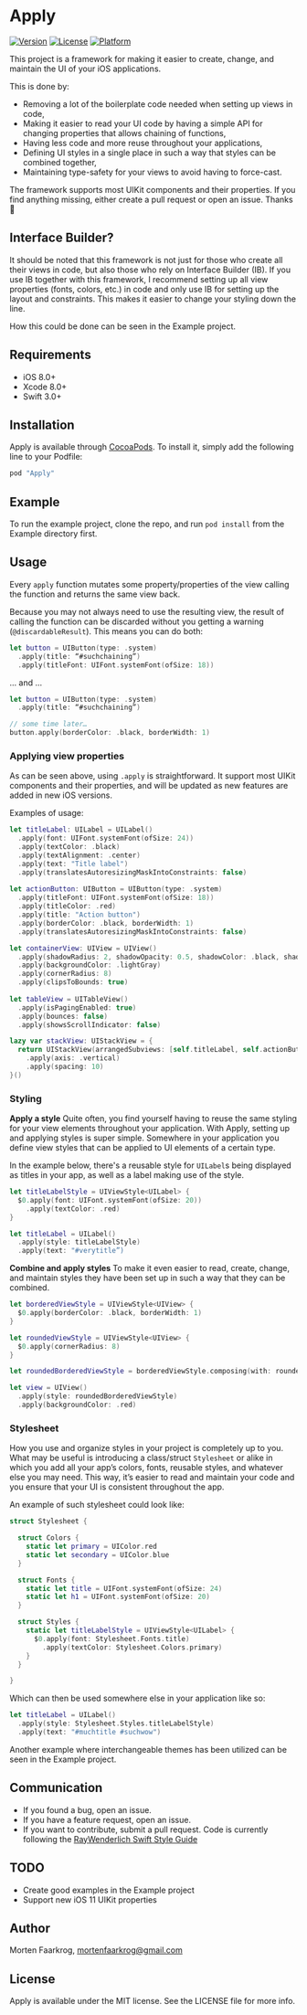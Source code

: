 # Apply
[![Version](https://img.shields.io/cocoapods/v/Apply.svg?style=flat)](http://cocoapods.org/pods/Apply)
[![License](https://img.shields.io/cocoapods/l/Apply.svg?style=flat)](http://cocoapods.org/pods/Apply)
[![Platform](https://img.shields.io/cocoapods/p/Apply.svg?style=flat)](http://cocoapods.org/pods/Apply)

This project is a framework for making it easier to create, change, and maintain the UI of your iOS applications.

This is done by:
- Removing a lot of the boilerplate code needed when setting up views in code,
- Making it easier to read your UI code by having a simple API for changing properties that allows chaining of functions,
- Having less code and more reuse throughout your applications,
- Defining UI styles in a single place in such a way that styles can be combined together,
- Maintaining type-safety for your views to avoid having to force-cast. 

The framework supports most UIKit components and their properties. If you find anything missing, either create a pull request or open an issue. Thanks 🎉 


## Interface Builder?
It should be noted that this framework is not just for those who create all their views in code, but also those who rely on Interface Builder (IB). If you use IB together with this framework, I recommend setting up all view properties (fonts, colors, etc.) in code and only use IB for setting up the layout and constraints. This makes it easier to change your styling down the line.

How this could be done can be seen in the Example project.


## Requirements

- iOS 8.0+
- Xcode 8.0+
- Swift 3.0+


## Installation

Apply is available through [CocoaPods](http://cocoapods.org). To install it, simply add the following line to your Podfile:

```ruby
pod "Apply"
```


## Example

To run the example project, clone the repo, and run `pod install` from the Example directory first.


## Usage

Every `apply` function mutates some property/properties of the view calling the function and returns the same view back. 

Because you may not always need to use the resulting view, the result of calling the function can be discarded without you getting a warning (`@discardableResult`). This means you can do both:

```swift
let button = UIButton(type: .system)
  .apply(title: “#suchchaining”)
  .apply(titleFont: UIFont.systemFont(ofSize: 18))
```

… and …

```swift
let button = UIButton(type: .system)
  .apply(title: “#suchchaining”)

// some time later…
button.apply(borderColor: .black, borderWidth: 1)
```

### Applying view properties

As can be seen above, using `.apply` is straightforward. It support most UIKit components and their properties, and will be updated as new features are added in new iOS versions.

Examples of usage:

```swift
let titleLabel: UILabel = UILabel()
  .apply(font: UIFont.systemFont(ofSize: 24))
  .apply(textColor: .black)
  .apply(textAlignment: .center)
  .apply(text: "Title label")
  .apply(translatesAutoresizingMaskIntoConstraints: false)
  
let actionButton: UIButton = UIButton(type: .system)
  .apply(titleFont: UIFont.systemFont(ofSize: 18))
  .apply(titleColor: .red)
  .apply(title: "Action button")
  .apply(borderColor: .black, borderWidth: 1)
  .apply(translatesAutoresizingMaskIntoConstraints: false)

let containerView: UIView = UIView()
  .apply(shadowRadius: 2, shadowOpacity: 0.5, shadowColor: .black, shadowOffset: CGSize(width: 0, height: 2))
  .apply(backgroundColor: .lightGray)
  .apply(cornerRadius: 8)
  .apply(clipsToBounds: true)
  
let tableView = UITableView()
  .apply(isPagingEnabled: true)
  .apply(bounces: false)
  .apply(showsScrollIndicator: false)

lazy var stackView: UIStackView = {
  return UIStackView(arrangedSubviews: [self.titleLabel, self.actionButton])
    .apply(axis: .vertical)
    .apply(spacing: 10)
}()
```


### Styling

**Apply a style**
Quite often, you find yourself having to reuse the same styling for your view elements throughout your application. With Apply, setting up and applying styles is super simple. 
Somewhere in your application you define view styles that can be applied to UI elements of a certain type. 

In the example below, there's a reusable style for `UILabel`s being displayed as titles in your app, as well as a label making use of the style.

```swift
let titleLabelStyle = UIViewStyle<UILabel> {
  $0.apply(font: UIFont.systemFont(ofSize: 20))
    .apply(textColor: .red)
}

let titleLabel = UILabel()
  .apply(style: titleLabelStyle)
  .apply(text: "#verytitle”)
```

**Combine and apply styles**
To make it even easier to read, create, change, and maintain styles they have been set up in such a way that they can be combined.  

```swift
let borderedViewStyle = UIViewStyle<UIView> {
  $0.apply(borderColor: .black, borderWidth: 1)
}

let roundedViewStyle = UIViewStyle<UIView> {
  $0.apply(cornerRadius: 8)
}

let roundedBorderedViewStyle = borderedViewStyle.composing(with: roundedViewStyle)

let view = UIView()
  .apply(style: roundedBorderedViewStyle)
  .apply(backgroundColor: .red)
```


### Stylesheet

How you use and organize styles in your project is completely up to you. What may be useful is introducing a class/struct `Stylesheet` or alike in which you add all your app’s colors, fonts, reusable styles, and whatever else you may need. This way, it’s easier to read and maintain your code and you ensure that your UI is consistent throughout the app.

An example of such stylesheet could look like:

```swift
struct Stylesheet {

  struct Colors {
    static let primary = UIColor.red
    static let secondary = UIColor.blue
  }

  struct Fonts {
    static let title = UIFont.systemFont(ofSize: 24)
    static let h1 = UIFont.systemFont(ofSize: 20)
  }

  struct Styles {
    static let titleLabelStyle = UIViewStyle<UILabel> {
      $0.apply(font: Stylesheet.Fonts.title)
        .apply(textColor: Stylesheet.Colors.primary)
    }
  }

}
```

Which can then be used somewhere else in your application like so:

```swift
let titleLabel = UILabel()
  .apply(style: Stylesheet.Styles.titleLabelStyle)
  .apply(text: "#muchtitle #suchwow")
```

Another example where interchangeable themes has been utilized can be seen in the Example project.


## Communication

- If you found a bug, open an issue.
- If you have a feature request, open an issue.
- If you want to contribute, submit a pull request. Code is currently following the [RayWenderlich Swift Style Guide](https://github.com/raywenderlich/swift-style-guide)

## TODO

- Create good examples in the Example project
- Support new iOS 11 UIKit properties

## Author

Morten Faarkrog, mortenfaarkrog@gmail.com

## License

Apply is available under the MIT license. See the LICENSE file for more info.
